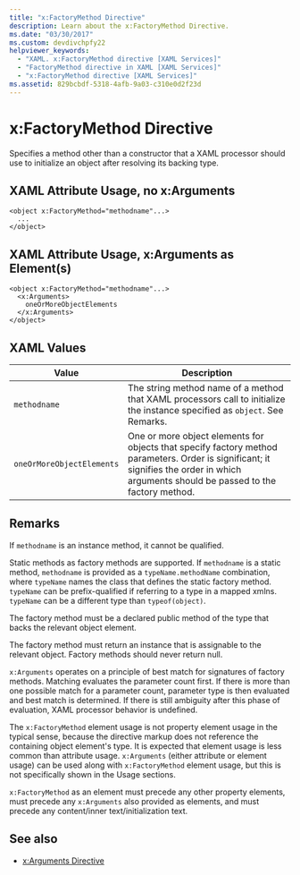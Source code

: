 ```yaml
---
title: "x:FactoryMethod Directive"
description: Learn about the x:FactoryMethod Directive.
ms.date: "03/30/2017"
ms.custom: devdivchpfy22
helpviewer_keywords:
  - "XAML. x:FactoryMethod directive [XAML Services]"
  - "FactoryMethod directive in XAML [XAML Services]"
  - "x:FactoryMethod directive [XAML Services]"
ms.assetid: 829bcbdf-5318-4afb-9a03-c310e0d2f23d
---
```

# x:FactoryMethod Directive

Specifies a method other than a constructor that a XAML processor should use to initialize an object after resolving its backing type.

## XAML Attribute Usage, no x:Arguments

```xaml
<object x:FactoryMethod="methodname"...>
  ...
</object>
```

## XAML Attribute Usage, x:Arguments as Element(s)

```xaml
<object x:FactoryMethod="methodname"...>
  <x:Arguments>
    oneOrMoreObjectElements
  </x:Arguments>
</object>
```

## XAML Values

| Value | Description |
|-------|-------------|
|`methodname`|The string method name of a method that XAML processors call to initialize the instance specified as `object`. See Remarks.|
|`oneOrMoreObjectElements`|One or more object elements for objects that specify factory method parameters. Order is significant; it signifies the order in which arguments should be passed to the factory method.|

## Remarks

If `methodname` is an instance method, it cannot be qualified.

Static methods as factory methods are supported. If `methodname` is a static method, `methodname` is provided as a `typeName.methodName` combination, where `typeName` names the class that defines the static factory method. `typeName` can be prefix-qualified if referring to a type in a mapped xmlns. `typeName` can be a different type than `typeof(object)`.

The factory method must be a declared public method of the type that backs the relevant object element.

The factory method must return an instance that is assignable to the relevant object. Factory methods should never return null.

`x:Arguments` operates on a principle of best match for signatures of factory methods. Matching evaluates the parameter count first. If there is more than one possible match for a parameter count, parameter type is then evaluated and best match is determined. If there is still ambiguity after this phase of evaluation, XAML processor behavior is undefined.

The `x:FactoryMethod` element usage is not property element usage in the typical sense, because the directive markup does not reference the containing object element's type. It is expected that element usage is less common than attribute usage. `x:Arguments` (either attribute or element usage) can be used along with `x:FactoryMethod` element usage, but this is not specifically shown in the Usage sections.

`x:FactoryMethod` as an element must precede any other property elements, must precede any `x:Arguments` also provided as elements, and must precede any content/inner text/initialization text.

## See also

- [x:Arguments Directive](xarguments-directive.md)
